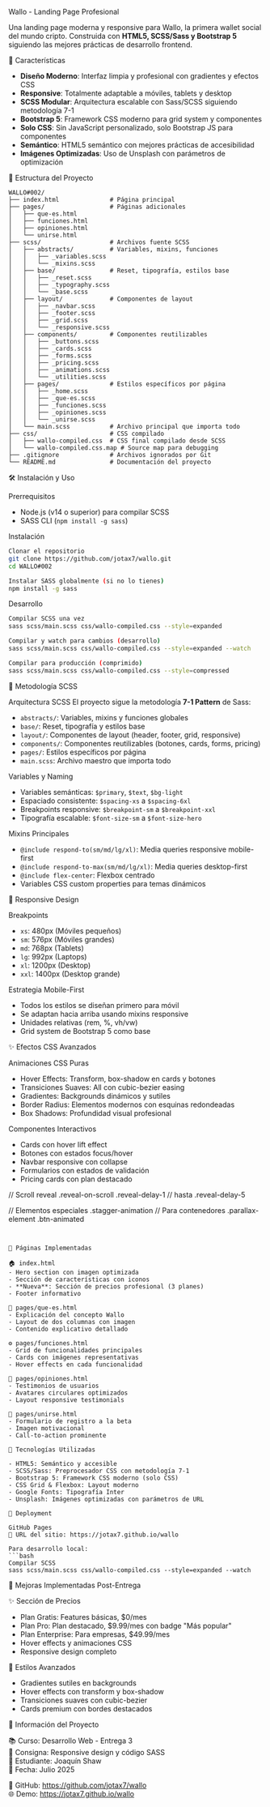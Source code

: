 Wallo - Landing Page Profesional

Una landing page moderna y responsive para Wallo, la primera wallet social del mundo cripto. Construida con **HTML5, SCSS/Sass y Bootstrap 5** siguiendo las mejores prácticas de desarrollo frontend.

🚀 Características

- **Diseño Moderno**: Interfaz limpia y profesional con gradientes y efectos CSS
- **Responsive**: Totalmente adaptable a móviles, tablets y desktop
- **SCSS Modular**: Arquitectura escalable con Sass/SCSS siguiendo metodología 7-1
- **Bootstrap 5**: Framework CSS moderno para grid system y componentes
- **Solo CSS**: Sin JavaScript personalizado, solo Bootstrap JS para componentes
- **Semántico**: HTML5 semántico con mejores prácticas de accesibilidad
- **Imágenes Optimizadas**: Uso de Unsplash con parámetros de optimización

📁 Estructura del Proyecto

```
WALLO#002/
├── index.html              # Página principal
├── pages/                  # Páginas adicionales
│   ├── que-es.html
│   ├── funciones.html
│   ├── opiniones.html
│   └── unirse.html
├── scss/                   # Archivos fuente SCSS
│   ├── abstracts/          # Variables, mixins, funciones
│   │   ├── _variables.scss
│   │   └── _mixins.scss
│   ├── base/               # Reset, tipografía, estilos base
│   │   ├── _reset.scss
│   │   ├── _typography.scss
│   │   └── _base.scss
│   ├── layout/             # Componentes de layout
│   │   ├── _navbar.scss
│   │   ├── _footer.scss
│   │   ├── _grid.scss
│   │   └── _responsive.scss
│   ├── components/         # Componentes reutilizables
│   │   ├── _buttons.scss
│   │   ├── _cards.scss
│   │   ├── _forms.scss
│   │   ├── _pricing.scss
│   │   ├── _animations.scss
│   │   └── _utilities.scss
│   ├── pages/              # Estilos específicos por página
│   │   ├── _home.scss
│   │   ├── _que-es.scss
│   │   ├── _funciones.scss
│   │   ├── _opiniones.scss
│   │   └── _unirse.scss
│   └── main.scss           # Archivo principal que importa todo
├── css/                    # CSS compilado
│   ├── wallo-compiled.css  # CSS final compilado desde SCSS
│   └── wallo-compiled.css.map # Source map para debugging
├── .gitignore              # Archivos ignorados por Git
└── README.md               # Documentación del proyecto
```

🛠️ Instalación y Uso

Prerrequisitos
- Node.js (v14 o superior) para compilar SCSS
- SASS CLI (`npm install -g sass`)

Instalación
```bash
Clonar el repositorio
git clone https://github.com/jotax7/wallo.git
cd WALLO#002

Instalar SASS globalmente (si no lo tienes)
npm install -g sass
```

Desarrollo
```bash
Compilar SCSS una vez
sass scss/main.scss css/wallo-compiled.css --style=expanded

Compilar y watch para cambios (desarrollo)
sass scss/main.scss css/wallo-compiled.css --style=expanded --watch

Compilar para producción (comprimido)
sass scss/main.scss css/wallo-compiled.css --style=compressed
```
🎨 Metodología SCSS

Arquitectura SCSS
El proyecto sigue la metodología **7-1 Pattern** de Sass:
- `abstracts/`: Variables, mixins y funciones globales
- `base/`: Reset, tipografía y estilos base
- `layout/`: Componentes de layout (header, footer, grid, responsive)
- `components/`: Componentes reutilizables (botones, cards, forms, pricing)
- `pages/`: Estilos específicos por página
- `main.scss`: Archivo maestro que importa todo

Variables y Naming
- Variables semánticas: `$primary`, `$text`, `$bg-light`
- Espaciado consistente: `$spacing-xs` a `$spacing-6xl`
- Breakpoints responsive: `$breakpoint-sm` a `$breakpoint-xxl`
- Tipografía escalable: `$font-size-sm` a `$font-size-hero`

Mixins Principales
- `@include respond-to(sm/md/lg/xl)`: Media queries responsive mobile-first
- `@include respond-to-max(sm/md/lg/xl)`: Media queries desktop-first
- `@include flex-center`: Flexbox centrado
- Variables CSS custom properties para temas dinámicos

📱 Responsive Design

Breakpoints
- `xs`: 480px (Móviles pequeños)
- `sm`: 576px (Móviles grandes)
- `md`: 768px (Tablets)
- `lg`: 992px (Laptops)
- `xl`: 1200px (Desktop)
- `xxl`: 1400px (Desktop grande)

Estrategia Mobile-First
- Todos los estilos se diseñan primero para móvil
- Se adaptan hacia arriba usando mixins responsive
- Unidades relativas (rem, %, vh/vw)
- Grid system de Bootstrap 5 como base

✨ Efectos CSS Avanzados

Animaciones CSS Puras
- Hover Effects: Transform, box-shadow en cards y botones
- Transiciones Suaves: All con cubic-bezier easing
- Gradientes: Backgrounds dinámicos y sutiles
- Border Radius: Elementos modernos con esquinas redondeadas
- Box Shadows: Profundidad visual profesional

Componentes Interactivos
- Cards con hover lift effect
- Botones con estados focus/hover
- Navbar responsive con collapse
- Formularios con estados de validación
- Pricing cards con plan destacado

// Scroll reveal
.reveal-on-scroll
.reveal-delay-1 // hasta .reveal-delay-5

// Elementos especiales
.stagger-animation // Para contenedores
.parallax-element
.btn-animated
```


🎯 Páginas Implementadas

🏠 index.html
- Hero section con imagen optimizada
- Sección de características con iconos
- **Nueva**: Sección de precios profesional (3 planes)
- Footer informativo

📖 pages/que-es.html
- Explicación del concepto Wallo
- Layout de dos columnas con imagen
- Contenido explicativo detallado

⚙️ pages/funciones.html
- Grid de funcionalidades principales
- Cards con imágenes representativas
- Hover effects en cada funcionalidad

💬 pages/opiniones.html
- Testimonios de usuarios
- Avatares circulares optimizados
- Layout responsive testimonials

📝 pages/unirse.html
- Formulario de registro a la beta
- Imagen motivacional
- Call-to-action prominente

🔧 Tecnologías Utilizadas

- HTML5: Semántico y accesible
- SCSS/Sass: Preprocesador CSS con metodología 7-1
- Bootstrap 5: Framework CSS moderno (solo CSS)
- CSS Grid & Flexbox: Layout moderno
- Google Fonts: Tipografía Inter
- Unsplash: Imágenes optimizadas con parámetros de URL

🚀 Deployment

GitHub Pages
📍 URL del sitio: https://jotax7.github.io/wallo

Para desarrollo local:
```bash
Compilar SCSS
sass scss/main.scss css/wallo-compiled.css --style=expanded --watch
```

📝 Mejoras Implementadas Post-Entrega

 ✨ Sección de Precios
- Plan Gratis: Features básicas, $0/mes
- Plan Pro: Plan destacado, $9.99/mes con badge "Más popular"
- Plan Enterprise: Para empresas, $49.99/mes
- Hover effects y animaciones CSS
- Responsive design completo

🎨 Estilos Avanzados
- Gradientes sutiles en backgrounds
- Hover effects con transform y box-shadow
- Transiciones suaves con cubic-bezier
- Cards premium con bordes destacados

📄 Información del Proyecto

📚 Curso: Desarrollo Web - Entrega 3  
🎯 Consigna: Responsive design y código SASS  
👤 Estudiante: Joaquín Shaw  
📅 Fecha: Julio 2025  

🔗 GitHub: https://github.com/jotax7/wallo  
🌐 Demo: https://jotax7.github.io/wallo
